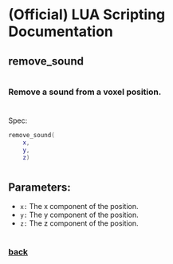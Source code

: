
# (Official) LUA Scripting Documentation

## remove_sound
#
### Remove a sound from a voxel position.
#
Spec:
```lua
remove_sound(
	x,
	y,
	z)
```
#
## Parameters:
- `x:` The x component of the position.
- `y:` The y component of the position.
- `z:` The z component of the position.
#  

### [back](../sound)

